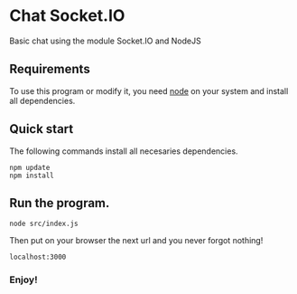 # Chat Socket.IO

Basic chat using the module Socket.IO and NodeJS

## Requirements

To use this program or modify it, you need [node](https://nodejs.org/es/) on your system and install all dependencies.



## Quick start

The following commands install all necesaries dependencies.

```
npm update
npm install
```

## Run the program.

```
node src/index.js
```

Then put on your browser the next url and you never forgot nothing!

```
localhost:3000
```

### Enjoy!